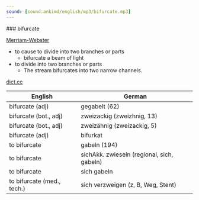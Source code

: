 ```yaml
---
sound: [sound:ankimd/english/mp3/bifurcate.mp3]
---
```


\### bifurcate

[Merriam-Webster](https://www.merriam-webster.com/dictionary/bifurcate)

- to cause to divide into two branches or parts
    - bifurcate a beam of light
- to divide into two branches or parts
    - The stream bifurcates into two narrow channels.

[dict.cc](https://www.dict.cc/bifurcate)

| English        | German       |
| -------------- | ------------ |
| bifurcate (adj) | gegabelt (62) |
| bifurcate (bot., adj) | zweizackig (zweizhnig, 13) |
| bifurcate (bot., adj) | zweizähnig (zweizackig, 5) |
| bifurcate (adj) | bifurkat |
| to bifurcate | gabeln (194) |
| to bifurcate | sichAkk. zwieseln (regional, sich, gabeln) |
| to bifurcate | sich gabeln |
| to bifurcate (med., tech.) | sich verzweigen (z, B, Weg, Stent) |
